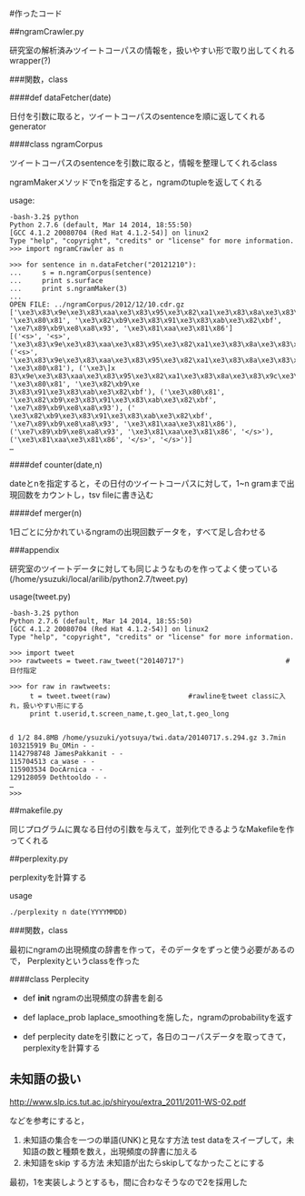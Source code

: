 #作ったコード

##ngramCrawler.py

研究室の解析済みツイートコーパスの情報を，扱いやすい形で取り出してくれるwrapper(?)

###関数，class

####def dataFetcher(date)

日付を引数に取ると，ツイートコーパスのsentenceを順に返してくれるgenerator

####class ngramCorpus

ツイートコーパスのsentenceを引数に取ると，情報を整理してくれるclass

ngramMakerメソッドでnを指定すると，ngramのtupleを返してくれる

usage:

```
-bash-3.2$ python
Python 2.7.6 (default, Mar 14 2014, 18:55:50) 
[GCC 4.1.2 20080704 (Red Hat 4.1.2-54)] on linux2
Type "help", "copyright", "credits" or "license" for more information.
>>> import ngramCrawler as n

>>> for sentence in n.dataFetcher("20121210"):
...     s = n.ngramCorpus(sentence)                                                                                                    
...     print s.surface
...     print s.ngramMaker(3)
... 
OPEN FILE: ../ngramCorpus/2012/12/10.cdr.gz
['\xe3\x83\x9e\xe3\x83\xaa\xe3\x83\x95\xe3\x82\xa1\xe3\x83\x8a\xe3\x83\x9c\xe3\x83\xbc\xe3\x82\xa4\xe3\x82\xba', '\xe3\x80\x81', '\xe3\x82\xb9\xe3\x83\x91\xe3\x83\xab\xe3\x82\xbf', '\xe7\x89\xb9\xe8\xa8\x93', '\xe3\x81\xaa\xe3\x81\x86']
[('<s>', '<s>', '\xe3\x83\x9e\xe3\x83\xaa\xe3\x83\x95\xe3\x82\xa1\xe3\x83\x8a\xe3\x83\x9c\xe3\x83\xbc\xe3\x82\xa4\xe3\x82\xba'), ('<s>', 
'\xe3\x83\x9e\xe3\x83\xaa\xe3\x83\x95\xe3\x82\xa1\xe3\x83\x8a\xe3\x83\x9c\xe3\x83\xbc\xe3\x82\xa4\xe3\x82\xba', '\xe3\x80\x81'), ('\xe3\]x
83\x9e\xe3\x83\xaa\xe3\x83\x95\xe3\x82\xa1\xe3\x83\x8a\xe3\x83\x9c\xe3\x83\xbc\xe3\x82\xa4\xe3\x82\xba', '\xe3\x80\x81', '\xe3\x82\xb9\xe
3\x83\x91\xe3\x83\xab\xe3\x82\xbf'), ('\xe3\x80\x81', '\xe3\x82\xb9\xe3\x83\x91\xe3\x83\xab\xe3\x82\xbf', '\xe7\x89\xb9\xe8\xa8\x93'), ('
\xe3\x82\xb9\xe3\x83\x91\xe3\x83\xab\xe3\x82\xbf', '\xe7\x89\xb9\xe8\xa8\x93', '\xe3\x81\xaa\xe3\x81\x86'), ('\xe7\x89\xb9\xe8\xa8\x93', '\xe3\x81\xaa\xe3\x81\x86', '</s>'), ('\xe3\x81\xaa\xe3\x81\x86', '</s>', '</s>')]
…
```


####def counter(date,n)

dateとnを指定すると，その日付のツイートコーパスに対して，1~n gramまで出現回数をカウントし，tsv fileに書き込む

####def merger(n)

1日ごとに分かれているngramの出現回数データを，すべて足し合わせる

###appendix

研究室のツイートデータに対しても同じようなものを作ってよく使っている(/home/ysuzuki/local/arilib/python2.7/tweet.py)

usage(tweet.py)

```bash:
-bash-3.2$ python
Python 2.7.6 (default, Mar 14 2014, 18:55:50) 
[GCC 4.1.2 20080704 (Red Hat 4.1.2-54)] on linux2
Type "help", "copyright", "credits" or "license" for more information.

>>> import tweet
>>> rawtweets = tweet.raw_tweet("20140717")                         #日付指定

>>> for raw in rawtweets:
     t = tweet.tweet(raw)					#rawlineをtweet classに入れ，扱いやすい形にする
     print t.userid,t.screen_name,t.geo_lat,t.geo_long           

 
d 1/2 84.8MB /home/ysuzuki/yotsuya/twi.data/20140717.s.294.gz 3.7min
103215919 Bu_OMin - -
1142798748 JamesPakkanit - -
115704513 ca_wase - -
115903534 DocArnica - -
129128059 Dethtooldo - -
…
>>> 

```

##makefile.py

同じプログラムに異なる日付の引数を与えて，並列化できるようなMakefileを作ってくれる


##perplexity.py

perplexityを計算する

usage

```
./perplexity n date(YYYYMMDD)
```

###関数，class

最初にngramの出現頻度の辞書を作って，そのデータをずっと使う必要があるので，
Perplexityというclassを作った

####class Perplecity

+ def __init__ ngramの出現頻度の辞書を創る

+ def laplace_prob laplace_smoothingを施した，ngramのprobabilityを返す

+ def perplecity dateを引数にとって，各日のコーパスデータを取ってきて，perplexityを計算する


## 未知語の扱い

http://www.slp.ics.tut.ac.jp/shiryou/extra_2011/2011-WS-02.pdf

などを参考にすると，

1. 未知語の集合を一つの単語(UNK)と見なす方法
   test dataをスイープして，未知語の数と種類を数え，出現頻度の辞書に加える
2. 未知語をskip する方法
   未知語が出たらskipしてなかったことにする

最初，1を実装しようとするも，間に合わなそうなので2を採用した
